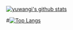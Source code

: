 [![yuwangi's github stats](https://github-readme-stats.vercel.app/api?username=yuwangi&show_icons=true&theme=radical)](https://github.com/yuwangi/github-readme-stats)



#[![Top Langs](https://github-readme-stats.vercel.app/api/top-langs/?username=yuwangi&langs_count=8&show_icons=true&theme=radical)](https://github.com/yuwangi/github-readme-stats)

